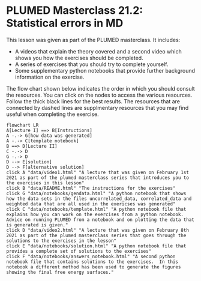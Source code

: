 #  PLUMED Masterclass 21.2: Statistical errors in MD 

This lesson was given as part of the PLUMED masterclass.  It includes:

* A videos that explain the theory covered and a second video which shows you how the exercises should be completed.
* A series of exercises that you should try to complete yourself.
* Some supplementary python notebooks that provide further background information on the exercise.

The flow chart shown below indicates the order in which you should consult the resources.  You can click on the nodes to access the various resources.  Follow the thick black lines for the best results.  The resources that are connected by dashed lines are supplmentary resources that you may find useful when completing the exercise. 

```mermaid
flowchart LR
A[Lecture I] ==> B[Instructions]
A -.-> G[how data was generated]
A -.-> C[template notebook]
B ==> D[Lecture II]
C -.-> D
G -.-> D
D --> E[solution]
D --> F[alternative solution]
click A "data/video1.html" "A lecture that was given on February 1st 2021 as part of the plumed masterclass series that introduces you to the exercises in this lesson" 
click B "data/README.html" "The instructions for the exercises" 
click G "data/notebooks/gendata.html" "A python notebook that shows how the data sets in the files uncorrelated_data, correlated_data and weighted data that are all used in the exericses was generated" 
click C "data/notebooks/template.html" "A python notebook file that explains how you can work on the exercises from a python notebook.  Advice on running PLUMED from a notebook and on plotting the data that is generated is given." 
click D "data/video2.html" "A lecture that was given on February 8th 2021 as part of the plumed masterclass series that goes through the solutions to the exercises in the lesson" 
click E "data/notebooks/solution.html" "A python notebook file that provides a complete set of solutions to the exercises" 
click F "data/notebooks/answers_notebook.html" "A second python notebook file that contains solutions to the exercises.  In this notebook a different method has been used to generate the figures showing the final free energy surfaces." 
```
